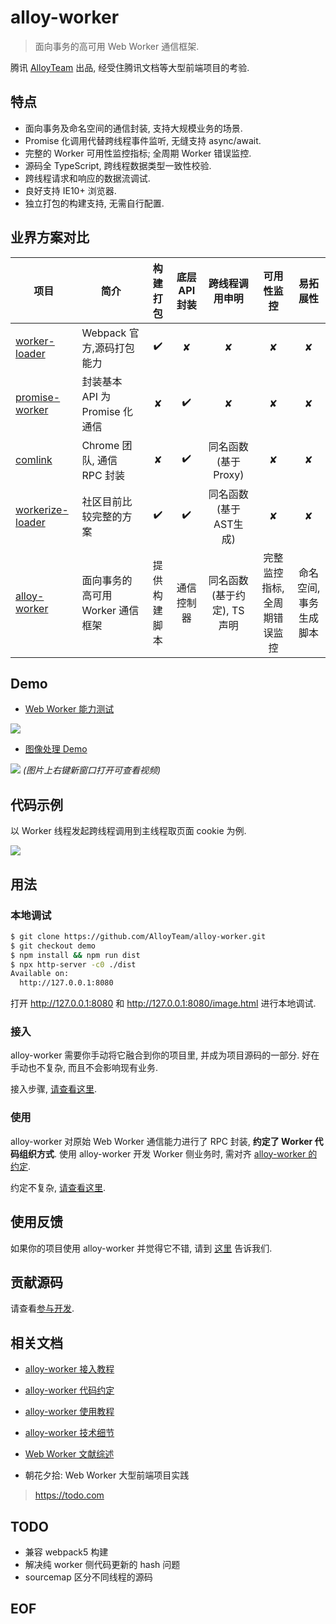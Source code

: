 # alloy-worker

> 面向事务的高可用 Web Worker 通信框架.

腾讯 [AlloyTeam](https://github.com/AlloyTeam) 出品, 经受住腾讯文档等大型前端项目的考验.

## 特点

* 面向事务及命名空间的通信封装, 支持大规模业务的场景.
* Promise 化调用代替跨线程事件监听, 无缝支持 async/await.
* 完整的 Worker 可用性监控指标; 全周期 Worker 错误监控.
* 源码全 TypeScript, 跨线程数据类型一致性校验.
* 跨线程请求和响应的数据流调试.
* 良好支持 IE10+ 浏览器.
* 独立打包的构建支持, 无需自行配置.

## 业界方案对比

| 项目 | 简介 | 构建打包 | 底层API封装 | 跨线程调用申明 | 可用性监控 | 易拓展性 |
| - | - | :-: | :-: | :-: | :-: | :-: |
| [worker-loader](https://github.com/webpack-contrib/worker-loader) | Webpack 官方,源码打包能力 | ✔️ | ✘ | ✘ | ✘ | ✘ |
| [promise-worker](https://github.com/nolanlawson/promise-worker) | 封装基本 API 为 Promise 化通信 | ✘ | ✔️ | ✘ | ✘ | ✘ |
| [comlink](https://github.com/GoogleChromeLabs/comlink) | Chrome 团队, 通信 RPC 封装 | ✘ | ✔️ | 同名函数(基于Proxy) | ✘ | ✘ |
| [workerize-loader](https://github.com/developit/workerize-loader) | 社区目前比较完整的方案 | ✔️ | ✔️ | 同名函数(基于AST生成) | ✘ | ✘ |
| [alloy-worker](https://github.com/AlloyTeam/alloy-worker) | 面向事务的高可用 Worker 通信框架 | 提供构建脚本 | 通信️控制器 | 同名函数(基于约定), TS 声明 | 完整监控指标, 全周期错误监控 | 命名空间, 事务生成脚本 |

## Demo
* [Web Worker 能力测试](https://alloyteam.github.io/alloy-worker/index.html)

![](https://user-images.githubusercontent.com/4598445/87221688-8a423580-c3a0-11ea-9aef-d8028fdc4969.gif)

* [图像处理 Demo](https://alloyteam.github.io/alloy-worker/image.html)

[![](https://user-images.githubusercontent.com/4598445/87221671-61ba3b80-c3a0-11ea-9a13-d43f271519af.jpg)](https://alloyteam.github.io/alloy-worker/docs/img/image-demo.mp4)
*(图片上右键新窗口打开可查看视频)*

## 代码示例

以 Worker 线程发起跨线程调用到主线程取页面 cookie 为例.

![](https://user-images.githubusercontent.com/4598445/87221679-7696cf00-c3a0-11ea-865c-66b174a8744a.jpg)

## 用法
### 本地调试
```sh
$ git clone https://github.com/AlloyTeam/alloy-worker.git
$ git checkout demo
$ npm install && npm run dist
$ npx http-server -c0 ./dist
Available on:
  http://127.0.0.1:8080
```

打开 http://127.0.0.1:8080 和 http://127.0.0.1:8080/image.html 进行本地调试.

### 接入

alloy-worker 需要你手动将它融合到你的项目里, 并成为项目源码的一部分. 好在手动也不复杂, 而且不会影响现有业务.

接入步骤, [请查看这里][alloy-worker 接入教程].

### 使用

alloy-worker 对原始 Web Worker 通信能力进行了 RPC 封装, **约定了 Worker 代码组织方式**. 使用 alloy-worker 开发 Worker 侧业务时, 需对齐 [alloy-worker 的约定][alloy-worker 代码约定].

约定不复杂, [请查看这里][alloy-worker 使用教程].

## 使用反馈

如果你的项目使用 alloy-worker 并觉得它不错, 请到 [这里](https://github.com/AlloyTeam/alloy-worker/issues/1) 告诉我们.

## 贡献源码

请查看[参与开发](./CONTRIBUTING.md).

## 相关文档

[alloy-worker 接入教程]: https://github.com/AlloyTeam/alloy-worker/wiki/alloy-worker-%E6%8E%A5%E5%85%A5%E6%95%99%E7%A8%8B
* [alloy-worker 接入教程][alloy-worker 接入教程]

[alloy-worker 代码约定]: https://github.com/AlloyTeam/alloy-worker/wiki/alloy-worker-%E4%BB%A3%E7%A0%81%E7%BA%A6%E5%AE%9A
* [alloy-worker 代码约定][alloy-worker 代码约定]

[alloy-worker 使用教程]: https://github.com/AlloyTeam/alloy-worker/wiki/alloy-worker-%E4%BD%BF%E7%94%A8%E6%95%99%E7%A8%8B
* [alloy-worker 使用教程][alloy-worker 使用教程]

[alloy-worker 技术细节]: https://github.com/AlloyTeam/alloy-worker/wiki/alloy-worker-%E6%8A%80%E6%9C%AF%E7%BB%86%E8%8A%82
* [alloy-worker 技术细节][alloy-worker 技术细节]

* [Web Worker 文献综述](https://github.com/CntChen/cntchen.github.io/issues/19)

* 朝花夕拾: Web Worker 大型前端项目实践
> https://todo.com

## TODO
* 兼容 webpack5 构建
* 解决纯 worker 侧代码更新的 hash 问题
* sourcemap 区分不同线程的源码

## EOF

